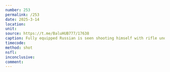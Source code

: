 ```yaml
---
number: 253
permalink: /253
date: 2025-3-14
location: 
unit: 
source: https://t.me/BaluHUB777/17638
caption: Fully equipped Russian is seen shooting himself with rifle under the tree
timecode: 
method: shot
nsfl: 
inconclusive: 
comment: 
---
```

<script async src="https://telegram.org/js/telegram-widget.js?22" data-telegram-post="BaluHUB777/17638" data-width="100%"></script>